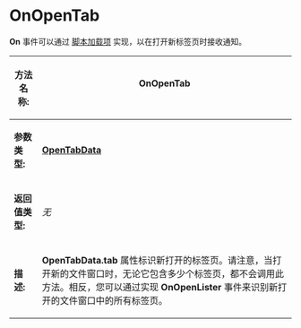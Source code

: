 # OnOpenTab

**On** 事件可以通过 [脚本加载项](/Manual/scripting/script_add-ins/README.zh.md) 实现，以在打开新标签页时接收通知。

<table>
<thead><tr><th>

**方法名称:**</th><th>
OnOpenTab
</th></tr></thead><tbody><tr><td>

**参数类型:**</td><td>

**[OpenTabData](../scripting_objects/opentabdata.zh.md)**
</td></tr><tr><td>

**返回值类型:**</td><td>

*无*
</td></tr><tr><td>

**描述:**</td><td>

**OpenTabData.tab** 属性标识新打开的标签页。请注意，当打开新的文件窗口时，无论它包含多少个标签页，都不会调用此方法。相反，您可以通过实现 **OnOpenLister** 事件来识别新打开的文件窗口中的所有标签页。
</td></tr></tbody>
</table>